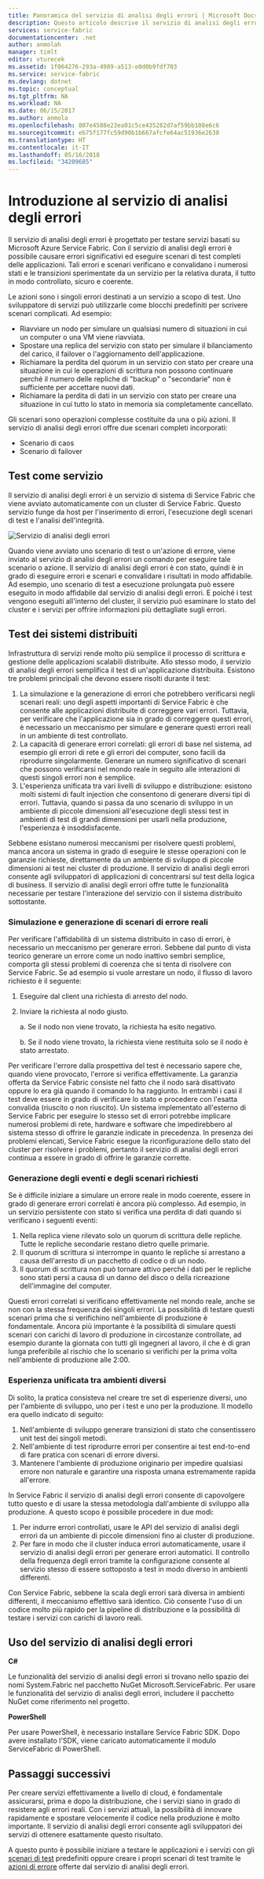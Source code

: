 ```yaml
---
title: Panoramica del servizio di analisi degli errori | Microsoft Docs
description: Questo articolo descrive il servizio di analisi degli errori di Service Fabric per provocare errori ed eseguire scenari di test sui servizi dell'utente.
services: service-fabric
documentationcenter: .net
author: anmolah
manager: timlt
editor: vturecek
ms.assetid: 1f064276-293a-4989-a513-e0d0b9fdf703
ms.service: service-fabric
ms.devlang: dotnet
ms.topic: conceptual
ms.tgt_pltfrm: NA
ms.workload: NA
ms.date: 06/15/2017
ms.author: anmola
ms.openlocfilehash: 807e4588e23ea01c5ce435282d7af59bb108e6c6
ms.sourcegitcommit: eb75f177fc59d90b1b667afcfe64ac51936e2638
ms.translationtype: HT
ms.contentlocale: it-IT
ms.lasthandoff: 05/16/2018
ms.locfileid: "34209685"
---
```

# <a name="introduction-to-the-fault-analysis-service"></a>Introduzione al servizio di analisi degli errori
Il servizio di analisi degli errori è progettato per testare servizi basati su Microsoft Azure Service Fabric. Con il servizio di analisi degli errori è possibile causare errori significativi ed eseguire scenari di test completi delle applicazioni. Tali errori e scenari verificano e convalidano i numerosi stati e le transizioni sperimentate da un servizio per la relativa durata, il tutto in modo controllato, sicuro e coerente.

Le azioni sono i singoli errori destinati a un servizio a scopo di test. Uno sviluppatore di servizi può utilizzarle come blocchi predefiniti per scrivere scenari complicati. Ad esempio: 

* Riavviare un nodo per simulare un qualsiasi numero di situazioni in cui un computer o una VM viene riavviata.
* Spostare una replica del servizio con stato per simulare il bilanciamento del carico, il failover o l'aggiornamento dell'applicazione.
* Richiamare la perdita del quorum in un servizio con stato per creare una situazione in cui le operazioni di scrittura non possono continuare perché il numero delle repliche di "backup" o "secondarie" non è sufficiente per accettare nuovi dati.
* Richiamare la perdita di dati in un servizio con stato per creare una situazione in cui tutto lo stato in memoria sia completamente cancellato.

Gli scenari sono operazioni complesse costituite da una o più azioni. Il servizio di analisi degli errori offre due scenari completi incorporati:

* Scenario di caos
* Scenario di failover

## <a name="testing-as-a-service"></a>Test come servizio
Il servizio di analisi degli errori è un servizio di sistema di Service Fabric che viene avviato automaticamente con un cluster di Service Fabric. Questo servizio funge da host per l'inserimento di errori, l'esecuzione degli scenari di test e l'analisi dell'integrità. 

![Servizio di analisi degli errori][0]

Quando viene avviato uno scenario di test o un'azione di errore, viene inviato al servizio di analisi degli errori un comando per eseguire tale scenario o azione. Il servizio di analisi degli errori è con stato, quindi è in grado di eseguire errori e scenari e convalidare i risultati in modo affidabile. Ad esempio, uno scenario di test a esecuzione prolungata può essere eseguito in modo affidabile dal servizio di analisi degli errori. E poiché i test vengono eseguiti all'interno del cluster, il servizio può esaminare lo stato del cluster e i servizi per offrire informazioni più dettagliate sugli errori.

## <a name="testing-distributed-systems"></a>Test dei sistemi distribuiti
Infrastruttura di servizi rende molto più semplice il processo di scrittura e gestione delle applicazioni scalabili distribuite. Allo stesso modo, il servizio di analisi degli errori semplifica il test di un'applicazione distribuita. Esistono tre problemi principali che devono essere risolti durante il test:

1. La simulazione e la generazione di errori che potrebbero verificarsi negli scenari reali: uno degli aspetti importanti di Service Fabric è che consente alle applicazioni distribuite di correggere vari errori. Tuttavia, per verificare che l'applicazione sia in grado di correggere questi errori, è necessario un meccanismo per simulare e generare questi errori reali in un ambiente di test controllato.
2. La capacità di generare errori correlati: gli errori di base nel sistema, ad esempio gli errori di rete e gli errori dei computer, sono facili da riprodurre singolarmente. Generare un numero significativo di scenari che possono verificarsi nel mondo reale in seguito alle interazioni di questi singoli errori non è semplice.
3. L'esperienza unificata tra vari livelli di sviluppo e distribuzione: esistono molti sistemi di fault injection che consentono di generare diversi tipi di errori. Tuttavia, quando si passa da uno scenario di sviluppo in un ambiente di piccole dimensioni all'esecuzione degli stessi test in ambienti di test di grandi dimensioni per usarli nella produzione, l'esperienza è insoddisfacente.

Sebbene esistano numerosi meccanismi per risolvere questi problemi, manca ancora un sistema in grado di eseguire le stesse operazioni con le garanzie richieste, direttamente da un ambiente di sviluppo di piccole dimensioni ai test nei cluster di produzione. Il servizio di analisi degli errori consente agli sviluppatori di applicazioni di concentrarsi sul test della logica di business. Il servizio di analisi degli errori offre tutte le funzionalità necessarie per testare l'interazione del servizio con il sistema distribuito sottostante.

### <a name="simulatinggenerating-real-world-failure-scenarios"></a>Simulazione e generazione di scenari di errore reali
Per verificare l'affidabilità di un sistema distribuito in caso di errori, è necessario un meccanismo per generare errori. Sebbene dal punto di vista teorico generare un errore come un nodo inattivo sembri semplice, comporta gli stessi problemi di coerenza che si tenta di risolvere con Service Fabric. Se ad esempio si vuole arrestare un nodo, il flusso di lavoro richiesto è il seguente:

1. Eseguire dal client una richiesta di arresto del nodo.
2. Inviare la richiesta al nodo giusto.
   
    a. Se il nodo non viene trovato, la richiesta ha esito negativo.
   
    b. Se il nodo viene trovato, la richiesta viene restituita solo se il nodo è stato arrestato.

Per verificare l'errore dalla prospettiva del test è necessario sapere che, quando viene provocato, l'errore si verifica effettivamente. La garanzia offerta da Service Fabric consiste nel fatto che il nodo sarà disattivato oppure lo era già quando il comando lo ha raggiunto. In entrambi i casi il test deve essere in grado di verificare lo stato e procedere con l'esatta convalida (riuscito o non riuscito). Un sistema implementato all'esterno di Service Fabric per eseguire lo stesso set di errori potrebbe implicare numerosi problemi di rete, hardware e software che impedirebbero al sistema stesso di offrire le garanzie indicate in precedenza. In presenza dei problemi elencati, Service Fabric esegue la riconfigurazione dello stato del cluster per risolvere i problemi, pertanto il servizio di analisi degli errori continua a essere in grado di offrire le garanzie corrette.

### <a name="generating-required-events-and-scenarios"></a>Generazione degli eventi e degli scenari richiesti
Se è difficile iniziare a simulare un errore reale in modo coerente, essere in grado di generare errori correlati è ancora più complesso. Ad esempio, in un servizio persistente con stato si verifica una perdita di dati quando si verificano i seguenti eventi:

1. Nella replica viene rilevato solo un quorum di scrittura delle repliche. Tutte le repliche secondarie restano dietro quelle primarie.
2. Il quorum di scrittura si interrompe in quanto le repliche si arrestano a causa dell'arresto di un pacchetto di codice o di un nodo.
3. Il quorum di scrittura non può tornare attivo perché i dati per le repliche sono stati persi a causa di un danno del disco o della ricreazione dell'immagine del computer.

Questi errori correlati si verificano effettivamente nel mondo reale, anche se non con la stessa frequenza dei singoli errori. La possibilità di testare questi scenari prima che si verifichino nell'ambiente di produzione è fondamentale. Ancora più importante è la possibilità di simulare questi scenari con carichi di lavoro di produzione in circostanze controllate, ad esempio durante la giornata con tutti gli ingegneri al lavoro, il che è di gran lunga preferibile al rischio che lo scenario si verifichi per la prima volta nell'ambiente di produzione alle 2:00.

### <a name="unified-experience-across-different-environments"></a>Esperienza unificata tra ambienti diversi
Di solito, la pratica consisteva nel creare tre set di esperienze diversi, uno per l'ambiente di sviluppo, uno per i test e uno per la produzione. Il modello era quello indicato di seguito:

1. Nell'ambiente di sviluppo generare transizioni di stato che consentissero unit test dei singoli metodi.
2. Nell'ambiente di test riprodurre errori per consentire ai test end-to-end di fare pratica con scenari di errore diversi.
3. Mantenere l'ambiente di produzione originario per impedire qualsiasi errore non naturale e garantire una risposta umana estremamente rapida all'errore.

In Service Fabric il servizio di analisi degli errori consente di capovolgere tutto questo e di usare la stessa metodologia dall'ambiente di sviluppo alla produzione. A questo scopo è possibile procedere in due modi:

1. Per indurre errori controllati, usare le API del servizio di analisi degli errori da un ambiente di piccole dimensioni fino ai cluster di produzione.
2. Per fare in modo che il cluster induca errori automaticamente, usare il servizio di analisi degli errori per generare errori automatici. Il controllo della frequenza degli errori tramite la configurazione consente al servizio stesso di essere sottoposto a test in modo diverso in ambienti differenti.

Con Service Fabric, sebbene la scala degli errori sarà diversa in ambienti differenti, il meccanismo effettivo sarà identico. Ciò consente l'uso di un codice molto più rapido per la pipeline di distribuzione e la possibilità di testare i servizi con carichi di lavoro reali.

## <a name="using-the-fault-analysis-service"></a>Uso del servizio di analisi degli errori
**C#**

Le funzionalità del servizio di analisi degli errori si trovano nello spazio dei nomi System.Fabric nel pacchetto NuGet Microsoft.ServiceFabric. Per usare le funzionalità del servizio di analisi degli errori, includere il pacchetto NuGet come riferimento nel progetto.

**PowerShell**

Per usare PowerShell, è necessario installare Service Fabric SDK. Dopo avere installato l'SDK, viene caricato automaticamente il modulo ServiceFabric di PowerShell.

## <a name="next-steps"></a>Passaggi successivi
Per creare servizi effettivamente a livello di cloud, è fondamentale assicurarsi, prima e dopo la distribuzione, che i servizi siano in grado di resistere agli errori reali. Con i servizi attuali, la possibilità di innovare rapidamente e spostare velocemente il codice nella produzione è molto importante. Il servizio di analisi degli errori consente agli sviluppatori dei servizi di ottenere esattamente questo risultato.

A questo punto è possibile iniziare a testare le applicazioni e i servizi con gli [scenari di test](service-fabric-testability-scenarios.md) predefiniti oppure creare i propri scenari di test tramite le [azioni di errore](service-fabric-testability-actions.md) offerte dal servizio di analisi degli errori.

<!--Image references-->
[0]: ./media/service-fabric-testability-overview/faultanalysisservice.png
